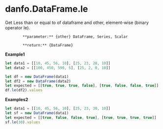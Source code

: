 # danfo.DataFrame.le

Get Less than or equal to of dataframe and other, element-wise \(binary operator le\).

            **parameter:** {other} DataFrame, Series, Scalar

            **return:** {DataFrame}

**Example1**

```javascript
let data1 = [[10, 45, 56, 10], [25, 23, 20, 10]]
let data2 = [[100, 450, 590, 5], [25, 2, 0, 10]]

let df = new DataFrame(data1)
let df2 = new DataFrame(data2)
let expected = [[true, true, true, false], [true, false, false, true]]
df.le(df2).values 
```

**Examples2**

```javascript
let data1 = [[10, 45, 56, 10], [25, 23, 30, 10]]
let sf = new DataFrame(data1)
let expected = [[true, false, false, true], [true, true, true, true]]
sf.le(30).values
```

